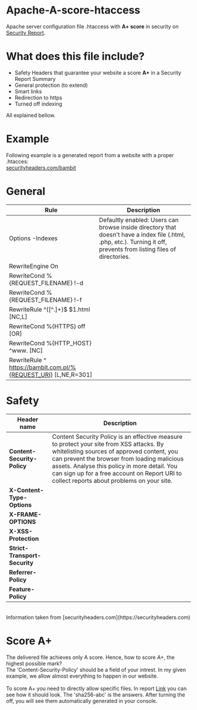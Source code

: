 # Apache-A-score-htaccess
Apache server configuration file .htaccess with __A+ score__ in security on [Security Report](securityheaders.com).

# What does this file include?
- Safety Headers that guarantee your website a score __A+__ in a Security Report Summary
- General protection (to extend)
- Smart links
- Redirection to https
- Turned off indexing 

All explained bellow.

# Example
Following example is a generated report from a website with a proper .htacces:<br>
[securityheaders.com/bambit](https://securityheaders.com/?q=bambit.com.pl&followRedirects=on)

# General
| Rule | Description |
|-----------------------------------------------------------------|-------------|
| Options -Indexes | Defaultly enabled: Users can browse inside directory that doesn't have a index file (.html, .php, etc.). Turning it off, prevents from listing files of directories. |
| RewriteEngine On |  |
| RewriteCond %{REQUEST_FILENAME} !-d |  |
| RewriteCond %{REQUEST_FILENAME} !-f |  |
| RewriteRule ^([^\.]+)$ $1.html [NC,L] |  |
| RewriteCond %{HTTPS} off [OR] |  |
| RewriteCond %{HTTP_HOST} ^www\. [NC] |  |
| RewriteRule ^ https://bambit.com.pl/%{REQUEST_URI} [L,NE,R=301] |  |

# Safety
| __Header name__ | Description |
|---------------------------|-------------------------------------------------------------------------------------------------------------------------------------------------------------------------------------------------------------------------------------------------------------------------------------------------------------------------------------|
| __Content-Security-Policy__ | Content Security Policy is an effective measure to protect your site from XSS attacks. By whitelisting sources of approved content, you can prevent the browser from loading malicious assets. Analyse this policy in more detail. You can sign up for a free account on Report URI to collect reports about problems on your site. |
| __X-Content-Type-Options__ |  |
| __X-FRAME-OPTIONS__ |  |
| __X-XSS-Protection__ |  |
| __Strict-Transport-Security__ |  |
| __Referrer-Policy__ |  |
| __Feature-Policy__ |  |
<br>
Information taken from [securityheaders.com](https://securityheaders.com)

# Score A+
The delivered file achieves only A score. Hence, how to score A+, the highest possible mark?<br>
The 'Content-Security-Policy' should be a field of your intrest. 
In my given example, we allow almost everything to happen in our website.<br><br>
To score A+ you need to directly allow specific files.
In report [Link](https://securityheaders.com/?q=bambit.com.pl&followRedirects=on) you can see how it should look.
The 'sha256-abc' is the answers. After turning the off, you will see them automatically generated in your console.
